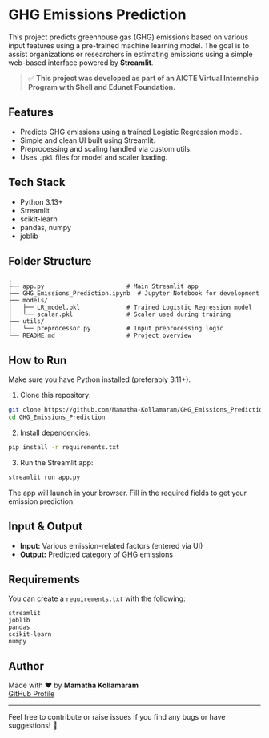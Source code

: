 #  GHG Emissions Prediction

This project predicts greenhouse gas (GHG) emissions based on various input features using a pre-trained machine learning model. The goal is to assist organizations or researchers in estimating emissions using a simple web-based interface powered by **Streamlit**.

> ✅ **This project was developed as part of an AICTE Virtual Internship Program with Shell and Edunet Foundation.**

##  Features

- Predicts GHG emissions using a trained Logistic Regression model.
- Simple and clean UI built using Streamlit.
- Preprocessing and scaling handled via custom utils.
- Uses `.pkl` files for model and scaler loading.

##  Tech Stack

- Python 3.13+
- Streamlit
- scikit-learn
- pandas, numpy
- joblib

##  Folder Structure

```
.
├── app.py                       # Main Streamlit app
├── GHG_Emissions_Prediction.ipynb  # Jupyter Notebook for development
├── models/
│   ├── LR_model.pkl             # Trained Logistic Regression model
│   └── scalar.pkl               # Scaler used during training
├── utils/
│   └── preprocessor.py          # Input preprocessing logic
└── README.md                    # Project overview
```

##  How to Run

Make sure you have Python installed (preferably 3.11+).

1. Clone this repository:

```bash
git clone https://github.com/Mamatha-Kollamaram/GHG_Emissions_Prediction.git
cd GHG_Emissions_Prediction
```

2. Install dependencies:

```bash
pip install -r requirements.txt
```

3. Run the Streamlit app:

```bash
streamlit run app.py
```

The app will launch in your browser. Fill in the required fields to get your emission prediction.

##  Input & Output

- **Input:** Various emission-related factors (entered via UI)
- **Output:** Predicted category of GHG emissions

##  Requirements

You can create a `requirements.txt` with the following:

```
streamlit
joblib
pandas
scikit-learn
numpy
```

##  Author

Made with ❤️ by **Mamatha Kollamaram**  
[GitHub Profile](https://github.com/Mamatha-Kollamaram)

---

Feel free to contribute or raise issues if you find any bugs or have suggestions! 🌱

